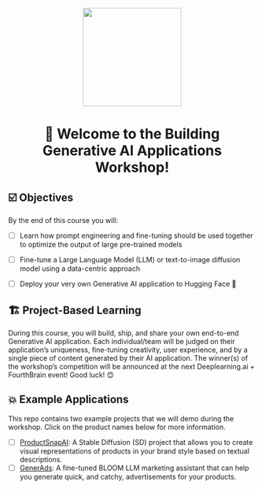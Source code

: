 <p align = "center" draggable=”false” ><img src="https://user-images.githubusercontent.com/37101144/161836199-fdb0219d-0361-4988-bf26-48b0fad160a3.png" 
     width="200px"
     height="auto"/>
</p>

# <h1 align="center" id="heading">:wave: Welcome to the Building Generative AI Applications Workshop!</h1>

## ☑️ Objectives
By the end of this course you will: 
- [ ] Learn how prompt engineering and fine-tuning should be used together to optimize the output of large pre-trained models
- [ ] Fine-tune a Large Language Model (LLM) or text-to-image diffusion model using a data-centric approach
- [ ] Deploy your very own Generative AI application to Hugging Face :hugs:


## 🏗️ Project-Based Learning
During this course, you will build, ship, and share your own end-to-end Generative AI application.  Each individual/team will be judged on their application’s uniqueness, fine-tuning creativity, user experience, and by a single piece of content generated by their AI application.  The winner(s) of the workshop’s competition will be announced at the next Deeplearning.ai + FourthBrain event! Good luck! 😊

## :collision: Example Applications
This repo contains two example projects that we will demo during the workshop.  Click on the product names below for more information.
- [ ] [ProductSnapAI](https://www.notion.so/Building-a-Generative-AI-Application-with-Stable-Diffusion-a831b9b08ec243a1a1f9f6aa7c15ef13): A Stable Diffusion (SD) project that allows you to create visual representations of products in your brand style based on textual descriptions.
- [ ] [GenerAds](https://www.notion.so/Building-a-Generative-AI-Application-with-BLOOM-c507f8233598481c81fe3e193dd91ebb): A fine-tuned BLOOM LLM marketing assistant that can help you generate quick, and catchy, advertisements for your products.

